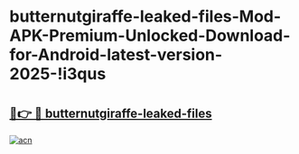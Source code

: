 # butternutgiraffe-leaked-files-Mod-APK-Premium-Unlocked-Download-for-Android-latest-version-2025-!i3qus

# <h2><a href="https://i9l9po.esa.edu.pl?title=butternutgiraffe-leaked-files&ref=i3qus">🔗👉 🔴 butternutgiraffe-leaked-files</a></h2>

[![acn](https://github.com/user-attachments/assets/0f9c940e-d8b0-45ae-aac7-cd30a18b3e1c)](https://i9l9po.esa.edu.pl?title=butternutgiraffe-leaked-files&ref=i3qus)

